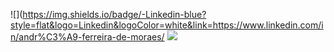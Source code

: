 ![](https://img.shields.io/badge/-Linkedin-blue?style=flat&logo=Linkedin&logoColor=white&link=https://www.linkedin.com/in/andr%C3%A9-ferreira-de-moraes/
![](https://visitor-badge.glitch.me/badge?page_id=andre-djsystem)

<!--
**andre-djsystem/andre-djsystem** is a ✨ _special_ ✨ repository because its `README.md` (this file) appears on your GitHub profile.

Here are some ideas to get you started:

- 🔭 I’m currently working on ...
- 🌱 I’m currently learning ...
- 👯 I’m looking to collaborate on ...
- 🤔 I’m looking for help with ...
- 💬 Ask me about ...
- 📫 How to reach me: ...
- 😄 Pronouns: ...
- ⚡ Fun fact: ...
-->
